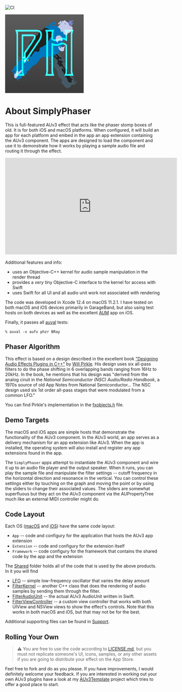 ![CI](https://github.com/bradhowes/SimplyPhaser/workflows/CI/badge.svg?branch=main)

![](macOS/App/Assets.xcassets/AppIcon.appiconset/256px.png)

# About SimplyPhaser

This is full-featured AUv3 effect that acts like the phaser stomp boxes of old. It is for both iOS and macOS
platforms. When configured, it will build an app for each platform and embed in the app an app extension
containing the AUv3 component. The apps are designed to load the component and use it to demonstrate how it
works by playing a sample audio file and routing it through the effect.

<iframe width="560" height="315" src="https://www.youtube.com/embed/vH6bEQEkcdo" frameborder="0" allow="accelerometer; autoplay; clipboard-write; encrypted-media; gyroscope; picture-in-picture" allowfullscreen></iframe>

Additional features and info:

* uses an Objective-C++ kernel for audio sample manipulation in the render thread
* provides a *very* tiny Objective-C interface to the kernel for access with Swift
* uses Swift for all UI and all audio unit work not associated with rendering

The code was developed in Xcode 12.4 on macOS 11.2.1. I have tested on both macOS and iOS devices primarily in
GarageBand, but also using test hosts on both devices as well as the excellent
[AUM](https://apps.apple.com/us/app/aum-audio-mixer/id1055636344) app on iOS.

Finally, it passes all
[auval](https://developer.apple.com/library/archive/documentation/MusicAudio/Conceptual/AudioUnitProgrammingGuide/AudioUnitDevelopmentFundamentals/AudioUnitDevelopmentFundamentals.html)
tests:

```
% auval -v aufx phzr BRay
```

## Phaser Algorithm

This effect is based on a design described in the excellent book 
["Designing Audio Effects Plugins in C++"](https://www.amazon.com/Designing-Audio-Effect-Plugins-C-dp-1138591939/dp/1138591939/ref=dp_ob_title_bk)
by [Will Pirkle](https://www.willpirkle.com). His design uses six all-pass filters to do the phase shifting in 6 overlapping bands ranging from 16Hz to 20kHz.
In the book, he mentions that his design was "derived from the analog ciruit in the _National Semiconductor (NSC) Audio/Radio Handbook_, a 1970s source of old 
App Notes from National Semiconductor... The NSC design used six 1st order all-pass stages that were modulated from a common LFO."

You can find Pirkle's implementation in the [fxobjects.h](https://github.com/bradhowes/SimplyPhaser/blob/9f06b552f06b301a14b65400cbc8b57a319a271b/Shared/Kernel/Pirkle/fxobjects.h#L3537) file.

## Demo Targets

The macOS and iOS apps are simple hosts that demonstrate the functionality of the AUv3 component. In the AUv3
world, an app serves as a delivery mechanism for an app extension like AUv3. When the app is installed, the
operating system will also install and register any app extensions found in the app.

The `SimplyPhaser` apps attempt to instantiate the AUv3 component and wire it up to an audio file player and the
output speaker. When it runs, you can play the sample file and manipulate the filter settings -- cutoff
frequency in the horizontal direction and resonance in the vertical. You can control these settings either by
touching on the graph and moving the point or by using the sliders to change their associated values. The
sliders are somewhat superfluous but they act on the AUv3 component via the AUPropertyTree much like an external
MIDI controller might do.

## Code Layout

Each OS ([macOS](macOS) and [iOS](iOS)) have the same code layout:

* `App` -- code and configury for the application that hosts the AUv3 app extension
* `Extension` -- code and configury for the extension itself
* `Framework` -- code configury for the framework that contains the shared code by the app and the extension

The [Shared](Shared) folder holds all of the code that is used by the above products. In it you will find

* [LFO](Shared/Kernel/LFO.h) -- simple low-frequency oscillator that varies the delay amount
* [FilterKernel](Shared/Kernel/FilterKernel.h) -- another C++ class that does the rendering of audio samples by sending them through the filter.
* [FilterAudioUnit](Shared/FilterAudioUnit.swift) -- the actual AUv3 AudioUnit written in Swift.
* [FilterViewController](Shared/User%20Interface/FilterViewController.swift) -- a custom view controller that
works with both UIView and NSView views to show the effect's controls. Note that this works in both macOS and
iOS, but that may not be for the best.

Additional supporting files can be found in [Support](Shared/Support).

## Rolling Your Own

> :warning: You are free to use the code according to [LICENSE.md](LICENSE.md), but you must not replicate
> someone's UI, icons, samples, or any other assets if you are going to distribute your effect on the App Store.

Feel free to fork and do as you please. If you have improvements, I would definitely welcome your feedback. If you are interested in working out your own AUv3
plugins have a look at my [AUv3Template](https://github.com/bradhowes/AUv3Template) project which tries to offer a good place to start.
